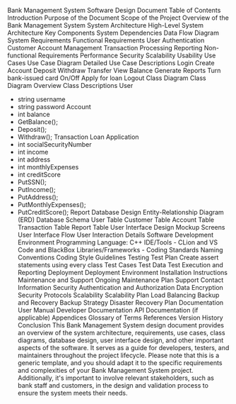 
Bank Management System Software Design Document
Table of Contents
Introduction
Purpose of the Document
Scope of the Project
Overview of the Bank Management System
System Architecture
High-Level System Architecture
Key Components
System Dependencies
Data Flow Diagram
System Requirements
Functional Requirements
User Authentication
Customer Account Management
Transaction Processing
Reporting
Non-functional Requirements
Performance
Security
Scalability
Usability
Use Cases
Use Case Diagram
Detailed Use Case Descriptions
Login
Create Account
Deposit
Withdraw
Transfer
View Balance
Generate Reports
Turn bank-issued card On/Off
Apply for loan
Logout
Class Diagram
Class Diagram Overview
Class Descriptions
User
- string username
- string password
Account
- int balance
- GetBalance();
- Deposit();
- Withdraw();
Transaction
Loan Application
- int socialSecurityNumber
- int income
- int address
- int monthlyExpenses
- int creditScore
- PutSSN();
- PutIncome();
- PutAddress();
- PutMonthlyExpenses();
- PutCreditScore();
Report
Database Design
Entity-Relationship Diagram (ERD)
Database Schema
User Table
Customer Table
Account Table
Transaction Table
Report Table
User Interface Design
Mockup Screens
User Interface Flow
User Interaction Details
Software Development Environment
Programming Language: C++
IDE/Tools - CLion and VS Code and BlackBox
Libraries/Frameworks - 
Coding Standards
Naming Conventions
Coding Style Guidelines
Testing
Test Plan
Create assert statements using every class
Test Cases
Test Data
Test Execution and Reporting
Deployment
Deployment Environment
Installation Instructions
Maintenance and Support
Ongoing Maintenance Plan
Support Contact Information
Security
Authentication and Authorization
Data Encryption
Security Protocols
Scalability
Scalability Plan
Load Balancing
Backup and Recovery
Backup Strategy
Disaster Recovery Plan
Documentation
User Manual
Developer Documentation
API Documentation (if applicable)
Appendices
Glossary of Terms
References
Version History
Conclusion
This Bank Management System design document provides an overview of the system architecture, requirements, use cases, class diagrams, database design, user interface design, and other important aspects of the software. It serves as a guide for developers, testers, and maintainers throughout the project lifecycle.
Please note that this is a generic template, and you should adapt it to the specific requirements and complexities of your Bank Management System project. Additionally, it's important to involve relevant stakeholders, such as bank staff and customers, in the design and validation process to ensure the system meets their needs.

